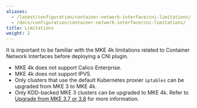 ```yaml
---
aliases:
  - /latest/configuration/container-network-interface/cni-limitations/
  - /docs/configuration/container-network-interface/cni-limitations/
title: Limitations
weight: 2
---
```


It is important to be familiar with the MKE 4k limitations related to Container
Network Interfaces before deploying a CNI plugin.

- MKE 4k does not support Calico Enterprise.
- MKE 4k does not support IPVS.
- Only clusters that use the default Kubernetes proxier `iptables` can be
  upgraded from MKE 3 to MKE 4k.
- Only KDD-backed MKE 3 clusters can be upgraded to MKE 4k. Refer to [Upgrade
  from MKE 3.7 or 3.8](../../../upgrade-from-mke-3x) for more information.